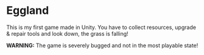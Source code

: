 # Eggland

This is my first game made in Unity.
You have to collect resources, upgrade & repair tools and look down, the grass is falling!

**WARNING:** The game is severely bugged and not in the most playable state!
